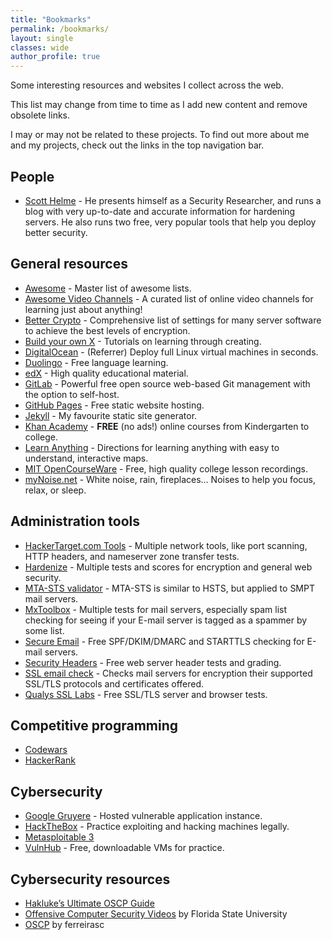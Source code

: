 ```yaml
---
title: "Bookmarks"
permalink: /bookmarks/
layout: single
classes: wide
author_profile: true
---
```

Some interesting resources and websites I collect across the web.

This list may change from time to time as I add new content and remove obsolete
links.

I may or may not be related to these projects. To find out more about me and my
projects, check out the links in the top navigation bar.

## People

- [Scott Helme](https://scotthelme.co.uk) - He presents himself as a Security Researcher, and runs a blog with very up-to-date and accurate information for hardening servers. He also runs two free, very popular tools that help you deploy better security.

## General resources

- [Awesome](https://github.com/sindresorhus/awesome) - Master list of awesome lists.
- [Awesome Video Channels](https://github.com/L1Cafe/Awesome-Video-Channels) - A curated list of online video channels for learning just about anything!
- [Better Crypto](https://bettercrypto.org) - Comprehensive list of settings for many server software to achieve the best levels of encryption.
- [Build your own X](https://github.com/danistefanovic/build-your-own-x) - Tutorials on learning through creating.
- [DigitalOcean](https://m.do.co/c/7b24f032f8cc) - (Referrer) Deploy full Linux virtual machines in seconds.
- [Duolingo](https://www.duolingo.com) - Free language learning.
- [edX](https://www.edx.org) - High quality educational material.
- [GitLab](https://gitlab.com) - Powerful free open source web-based Git management with the option to self-host.
- [GitHub Pages](https://pages.github.com/) - Free static website hosting.
- [Jekyll](https://jekyllrb.com/) - My favourite static site generator.
- [Khan Academy](https://www.khanacademy.org/) - **FREE** (no ads!) online courses from Kindergarten to college.
- [Learn Anything](https://learn-anything.xyz/) - Directions for learning anything with easy to understand, interactive maps.
- [MIT OpenCourseWare](https://ocw.mit.edu/index.htm) - Free, high quality college lesson recordings.
- [myNoise.net](https://mynoise.net/) - White noise, rain, fireplaces... Noises to help you focus, relax, or sleep.

## Administration tools

- [HackerTarget.com Tools](https://hackertarget.com/ip-tools/) - Multiple network tools, like port scanning, HTTP headers, and nameserver zone transfer tests.
- [Hardenize](https://www.hardenize.com) - Multiple tests and scores for encryption and general web security.
- [MTA-STS validator](https://aykevl.nl/apps/mta-sts/) - MTA-STS is similar to HSTS, but applied to SMPT mail servers.
- [MxToolbox](https://mxtoolbox.com) - Multiple tests for mail servers, especially spam list checking for seeing if your E-mail server is tagged as a spammer by some list.
- [Secure Email](https://www.checktls.com/#test) - Free SPF/DKIM/DMARC and STARTTLS checking for E-mail servers.
- [Security Headers](https://securityheaders.com) - Free web server header tests and grading.
- [SSL email check](https://ssl-tools.net/mailservers/kydara.com) - Checks mail servers for encryption their supported SSL/TLS protocols and certificates offered.
- [Qualys SSL Labs](https://www.ssllabs.com/) - Free SSL/TLS server and browser tests.

## Competitive programming

- [Codewars](https://www.codewars.com/dashboard)
- [HackerRank](https://www.hackerrank.com/dashboard)

## Cybersecurity

- [Google Gruyere](http://google-gruyere.appspot.com) - Hosted vulnerable application instance.
- [HackTheBox](https://www.hackthebox.eu) - Practice exploiting and hacking machines legally.
- [Metasploitable 3](https://github.com/rapid7/metasploitable3)
- [VulnHub](https://www.vulnhub.com) - Free, downloadable VMs for practice.


## Cybersecurity resources

- [Hakluke’s Ultimate OSCP Guide](https://medium.com/@hakluke/haklukes-ultimate-oscp-guide-part-3-practical-hacking-tips-and-tricks-c38486f5fc97)
- [Offensive Computer Security Videos](https://www.cs.fsu.edu/%7Eredwood/OffensiveComputerSecurity/lectures.html) by Florida State University
- [OSCP](https://github.com/ferreirasc/oscp) by ferreirasc
